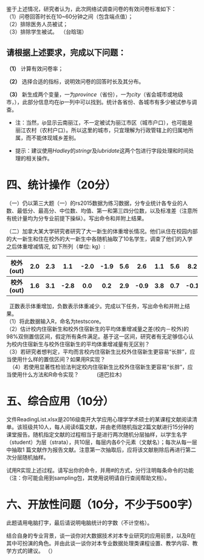 
 鉴于上述情况，研究者认为，此次网络试调查问卷的有效问卷标准如下：  
 （1）问卷回答时长在10~60分钟之间（包含端点值）；  
 （2）排除医务人员被试；  
 （3）排除学生被试。  （台晗瑞）
   

## 请根据上述要求，完成以下问题：
**（1）**
计算有效问卷率；

__（2）__
选择合适的指标，说明效问卷的回答时长及其分布。

__（3）__
新生成两个变量，一为*province*（省份），一为*city*（省会城市或地级市，），此部分信息均在*ip*一列中可以找到。统计各省份、各城市有多少被试参与调查。

+ 注：当然，*ip*显示云南丽江，不一定被试为丽江市区（城市户口），也可能是丽江农村（农村户口）。所以这里的城市，只宜理解为行政管辖上的归属地所属，而不能体现城乡差别。

+ 提示：建议使用*Hadley*的*stringr*及*lubridate*这两个包进行字段处理和时间处理的相关操作。
  
        
 # 四、统计操作（20分）
   （一）仍以第三大题（一）的rs2015数据为练习数据，分专业统计各专业的人数、最低分、最高分、中位数、均值、第一和第三四分位数，以及标准差（注意所有统计量均为分专业前提下操纵）。写出命令和并附上结果。
   
   （二）加拿大某大学研究者研究了大一新生的体重增长情况。他们从住在校园内部的大一新生和住在校外的大一新生中各随机抽取了10名学生，调查了他们的入学之后体重增减情况, 如下所列（单位: kg）:
   
|**校外(out)** | 2.0|2.3|1.1|-2.0|-1.9|5.6|2.6|1.1|5.6|8.2 | 
| :-: | :-: | :-: | :-: |:-: |:-: |:-: |:-: |:-: |:-: |:-: |
| **校外(out)** | **1.6**|**3.1**|**-2.8**|**0.0**|**0.2**|**2.9**|**-0.9**|**3.8**|**0.7**|**-0.1**|
  
   正数表示体重增加，负数表示体重减少。完成以下任务，写出命令和并附上结果。  
   （1）将此数据输入R，命名为testscore。  
   （2）估计校内住宿新生和校外住宿新生的平均体重增减量之差(校内－校外)的98%双侧置信区间，假定所有条件满足。基于这一区间，研究者有无足够信心认为校内住宿新生与校外住宿新生的平均体重增减量有无区别？  
   （3）若研究者想判定，平均而言校内住宿新生比校外住宿新生更容易“长胖”，应当使用什么样的置信区间？如果用R实现？  
   （4）若使用显著性检验法判定校内住宿新生比校外住宿新生更容易“长胖”，应当使用什么方法和R命令实现？            (道巴拉木)
 # 五、综合应用（10分） 
文件ReadingList.xlsx是2016级南开大学应用心理学学术硕士的某课程文献阅读清单。该班级共10人，每人阅读6篇文献，并由老师随机指定2篇文献进行15分钟的课堂报告。随机指定文献的过程相当于是进行两次随机分层抽样，以学生名字（student）为层（strata），共10层，每层内各6个元素（文献名）；每次从每一层中抽取1
篇文献作为报告文献。注意第一次抽取后，应将该文献剔除后再进行第二次分层随机抽样。    

试用R实现上述过程。请写出你的命令，并用#的方式，分行注明每条命令的功能（注：你可能会用到sampling包，其使用说明请自行查阅帮助文档）。
   
 # 六、开放性问题（10分，不少于500字）
此题请用电脑打字，最后请说明电脑统计的字数（不计空格）。

结合自身的专业背景，谈一谈你对大数据技术对本专业研究的应用前景，以及R在其中可扮演的角色。并由此谈一谈你对本专业数据处理类课程设置、教学内容、教学方式的建议。
（）
